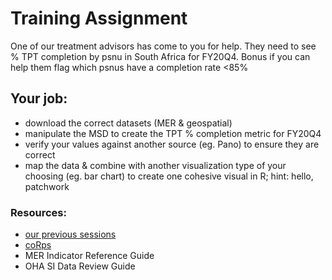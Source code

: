 
# Training Assignment

One of our treatment advisors has come to you for help. They need to see % TPT completion by psnu in South Africa for FY20Q4. Bonus if you can help them flag which psnus have a completion rate <85%

## Your job: 

* download the correct datasets (MER & geospatial)
* manipulate the MSD to create the TPT % completion metric for FY20Q4
* verify your values against another source (eg. Pano) to ensure they are correct
* map the data & combine with another visualization type of your choosing (eg. bar chart) to create one cohesive visual in R; hint: hello, patchwork

### Resources:

* [our previous sessions](https://github.com/gsarfaty/training)
* [coRps](https://github.com/USAID-OHA-SI/coRps)
* MER Indicator Reference Guide
* OHA SI Data Review Guide




